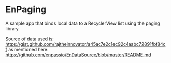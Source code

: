 # EnPaging
A sample app that binds local data to a RecyclerView list using the paging library

Source of data used is: https://gist.github.com/rajtheinnovator/a45ac7e2c1ec92c4aabc72891fbf84cf as mentioned here: https://github.com/enpassio/EnDataSource/blob/master/README.md

